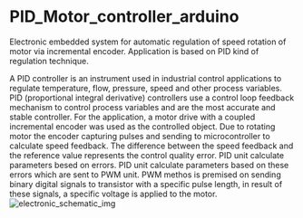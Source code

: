 # PID_Motor_controller_arduino
Electronic embedded system for automatic regulation of speed rotation of motor via incremental encoder. Application is based on PID kind of regulation technique. 

A PID controller is an instrument used in industrial control applications to regulate temperature, flow, pressure, speed and other process variables. PID (proportional integral derivative) controllers use a control loop feedback mechanism to control process variables and are the most accurate and stable controller. 
For the application, a motor drive with a coupled incremental encoder was used as the controlled object. Due to rotating motor the encoder capturing pulses and sending to microcontroller to calculate speed feedback. The difference between the speed feedback and the reference value represents the control quality error. PID unit calculate parameters besed on errors. PID unit calculate parameters based on these errors which are sent to PWM unit. PWM methos is premised on sending binary digital signals to transistor with a specific pulse length, in result of these signals, a specific voltage is applied to the motor.
![electronic_schematic_img](https://user-images.githubusercontent.com/75945631/173930218-08e78058-f40e-409e-aac5-f0ef4f5af423.jpg)
